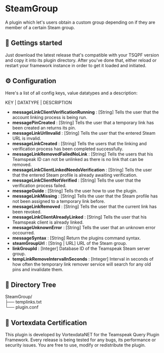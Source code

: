 # SteamGroup
A plugin which let's users obtain a custom group depending on if they are member of a certain Steam group.

## 🚀 Gettings started

Just download the latest release that's compatible with your TSQPF version and copy it into its plugin directory. After you've done that, either reload or restart your framework instance in order to get it loaded and initiated.

## ⚙️ Configuration

Here's a list of all config keys, value datatypes and a description:

KEY | DATATYPE | DESCRIPTION

- **messageLinkClientVerificationRunning** : [String] Tells the user that the account linking process is being run.
- **messagePinCreated** : [String] Tells the user that a temporary link has been created an returns its pin.
- **messageLinkUrlInvalid** : [String] Tells the user that the entered Steam URL is invalid.
- **messageLinkCreated** : [String] Tells the users that the linking and verification process has been completed successfully.
- **messageLinkRemovedFailedNoLink** : [String] Tells the users that his Teamspeak ID can not be unlinked as there is no link that can be removed.
- **messageLinkClientLinkedNeedsVerification** : [String] Tells the user that the entered Steam profile is already awaiting verification.
- **messageLinkClientNotVerified** : [String] Tells the user that the verification process failed.
- **messageGuide** : [String] Tells the user how to use the plugin.
- **messageLinkMissing** : [String] Tells the user that the Steam profile has not been assigned to a temporary link before.
- **messageLinkRemoved** : [String] Tells the user that the current link has been revoked.
- **messageLinkClientAlreadyLinked** : [String] Tells the user that his Teamspeak client is already linked.
- **messageUnknownError** : [String] Tells the user that an unknown error occourred.
- **messageSyntax** : [String] Return the plugins command syntax.
- **steamGroupUrl** : [String | URL] URL of the Steam group.
- **linkGroupId** : [Integer] Database ID of the Teamspeak Steam server group.
- **tempLinkRemoveIntervalInSeconds** : [Integer] Interval in seconds of how often the temporary link remover service will search for any old pins and invalidate them.


## 📁 Directory Tree

SteamGroup/<br>
├── templinks.txt<br>
└── plugin.conf<br>

## 📜 Vortexdata Certification

This plugin is developed by VortexdataNET for the Teamspeak Query Plugin Framework. Every release is being tested for any bugs, its performance or security issues. You are free to use, modify or redistribute the plugin.
